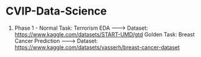 # CVIP-Data-Science
1) Phase 1 - Normal Task: Terrorism EDA ---> Dataset: https://www.kaggle.com/datasets/START-UMD/gtd
          Golden Task: Breast Cancer Prediction ---> Dataset: https://www.kaggle.com/datasets/yasserh/breast-cancer-dataset


